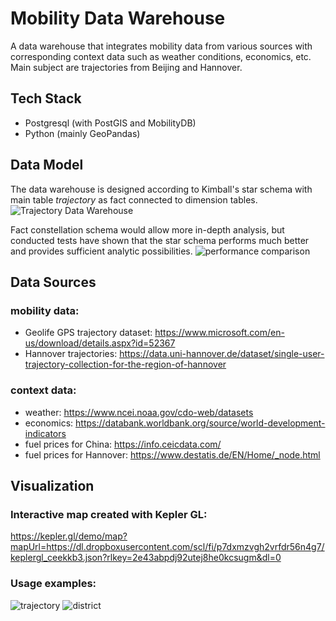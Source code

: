 # Mobility Data Warehouse

A data warehouse that integrates mobility data from various sources with corresponding context data such as weather conditions, economics, etc.
Main subject are trajectories from Beijing and Hannover.

## Tech Stack
- Postgresql (with PostGIS and MobilityDB)
- Python (mainly GeoPandas)

## Data Model
The data warehouse is designed according to Kimball's star schema with main table _trajectory_ as fact connected to dimension tables.
![Trajectory Data Warehouse](https://github.com/drwoj/mobility_data_warehouse/assets/84898707/4324e255-968d-49d9-81c2-ff016df5fe41)



Fact constellation schema would allow more in-depth analysis, but conducted tests have shown that the star schema performs much better and provides sufficient analytic possibilities.
![performance comparison](https://github.com/drwoj/mobility_data_warehouse/assets/84898707/185a1914-1a5f-4c02-a626-3f690c4531a2)

## Data Sources
### mobility data:
- Geolife GPS trajectory dataset: https://www.microsoft.com/en-us/download/details.aspx?id=52367
- Hannover trajectories: https://data.uni-hannover.de/dataset/single-user-trajectory-collection-for-the-region-of-hannover

### context data:
- weather: https://www.ncei.noaa.gov/cdo-web/datasets
- economics: https://databank.worldbank.org/source/world-development-indicators
- fuel prices for China: https://info.ceicdata.com/
- fuel prices for Hannover: https://www.destatis.de/EN/Home/_node.html

## Visualization
### Interactive map created with Kepler GL:
https://kepler.gl/demo/map?mapUrl=https://dl.dropboxusercontent.com/scl/fi/p7dxmzvgh2vrfdr56n4g7/keplergl_ceekkb3.json?rlkey=2e43abpdj92utej8he0kcsugm&dl=0

### Usage examples:
![trajectory](https://github.com/drwoj/mobility_data_warehouse/assets/84898707/362f5429-7b58-4321-aaa2-ebc2de6f407c)
![district](https://github.com/drwoj/mobility_data_warehouse/assets/84898707/e6a1be72-b337-44c4-89c6-7cd1983e4935)


